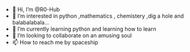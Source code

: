 - 👋 Hi, I’m @R0-Hub
- 👀 I’m interested in python ,mathematics , chemistery ,dig a hole and balabalabala...
- 🌱 I’m currently learning python and learning how to learn
- 💞️ I’m looking to collaborate on an amusing soul
- 📫 How to reach me by spaceship

<!---
R0-Hub/R0-Hub is a ✨ special ✨ repository because its `README.md` (this file) appears on your GitHub profile.
You can click the Preview link to take a look at your changes.
--->
